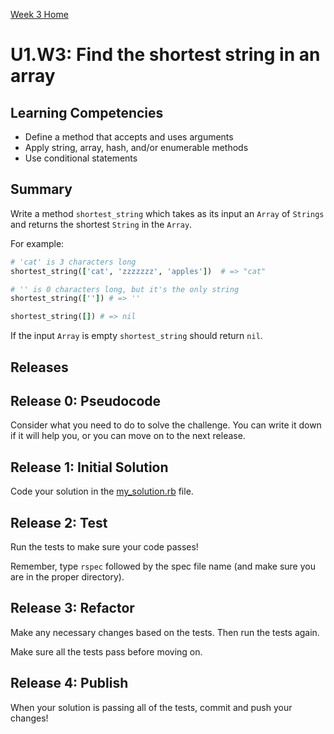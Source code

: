 [Week 3 Home](../../)

# U1.W3: Find the shortest string in an array

## Learning Competencies
- Define a method that accepts and uses arguments
- Apply string, array, hash, and/or enumerable methods
- Use conditional statements

## Summary
Write a method `shortest_string` which takes as its input an `Array` of `Strings` and returns the shortest `String` in the `Array`.

For example:

```ruby
# 'cat' is 3 characters long
shortest_string(['cat', 'zzzzzzz', 'apples'])  # => "cat"

# '' is 0 characters long, but it's the only string
shortest_string(['']) # => ''

shortest_string([]) # => nil
```

If the input `Array` is empty `shortest_string` should return `nil`.

## Releases

## Release 0: Pseudocode
Consider what you need to do to solve the challenge. You can write it down if it will help you, or you can move on to the next release.

## Release 1: Initial Solution
Code your solution in the [my_solution.rb](my_solution.rb) file.

## Release 2: Test
Run the tests to make sure your code passes!

Remember, type `rspec` followed by the spec file name (and make sure you are in the proper directory).

## Release 3: Refactor
Make any necessary changes based on the tests. Then run the tests again.

Make sure all the tests pass before moving on.

## Release 4: Publish
When your solution is passing all of the tests, commit and push your changes!